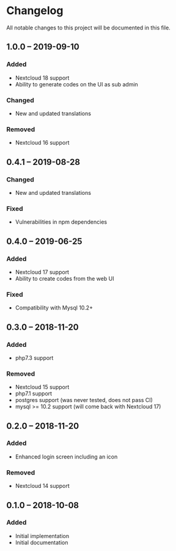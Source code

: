 # Changelog
All notable changes to this project will be documented in this file.

## 1.0.0 – 2019-09-10
### Added
- Nextcloud 18 support
- Ability to generate codes on the UI as sub admin
### Changed
- New and updated translations
### Removed
- Nextcloud 16 support

## 0.4.1 – 2019-08-28
### Changed
- New and updated translations
### Fixed
- Vulnerabilities in npm dependencies

## 0.4.0 – 2019-06-25
### Added
- Nextcloud 17 support
- Ability to create codes from the web UI
### Fixed
- Compatibility with Mysql 10.2+

## 0.3.0 – 2018-11-20
### Added
- php7.3 support
### Removed
- Nextcloud 15 support
- php7.1 support
- postgres support (was never tested, does not pass CI)
- mysql >= 10.2 support (will come back with Nextcloud 17)

## 0.2.0 – 2018-11-20
### Added
- Enhanced login screen including an icon
### Removed
- Nextcloud 14 support

## 0.1.0 – 2018-10-08
### Added
- Initial implementation
- Initial documentation
